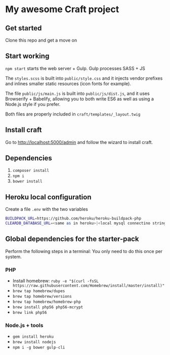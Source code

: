 # My awesome Craft project

## Get started

Clone this repo and get a move on

## Start working

`npm start` starts the web server + Gulp. Gulp processes SASS + JS

The `styles.scss` is built into `public/style.css` and it injects vendor prefixes and inlines smaller static resources (icon fonts for example).

The file `public/js/main.js` is built into `public/js/dist.js`, and it uses Browserify + Babelify, allowing you to both write ES6 as well as using a Node.js style if you prefer.

Both files are properly included in `craft/templates/_layout.twig`

## Install craft
Go to [http://localhost:5000/admin](http://localhost:5000/admin) and follow the wizard to install craft.

## Dependencies

1. `composer install`
2. `npm i`
3. `bower install`

## Heroku local configuration

Create a file `.env` with the two variables

```bash
BUILDPACK_URL=https://github.com/heroku/heroku-buildpack-php
CLEARDB_DATABASE_URL=<same as in heroku>|<local mysql connectino string>
```

## Global dependencies for the starter-pack

Perform the following steps in a terminal:
You only need to do this once per system.

### PHP

* Install homebrew: `ruby -e "$(curl -fsSL https://raw.githubusercontent.com/Homebrew/install/master/install)"`
* `brew tap homebrew/dupes`
* `brew tap homebrew/versions`
* `brew tap homebrew/homebrew-php`
* `brew install php56 php56-mcrypt`
* `brew link php56`

### Node.js + tools

* `gem install heroku`
* `brew install nodejs`
* `npm i -g bower gulp-cli`
